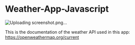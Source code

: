 # Weather-App-Javascript
![Uploading screenshot.png…]()

This is the documentation of the weather API used in this app:
https://openweathermap.org/current
